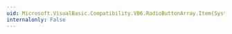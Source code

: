 ```yaml
---
uid: Microsoft.VisualBasic.Compatibility.VB6.RadioButtonArray.Item(System.Int16)
internalonly: False
---
```

